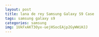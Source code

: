 ```yaml
---
layout: post
title: lana de rey Samsung Galaxy S9 Case
tags: samsung galaxy s9
categories: samsung
img: 1UkFxAKT3Oyx-uejHSocEAjp2GyWWiHJJ
---
```

